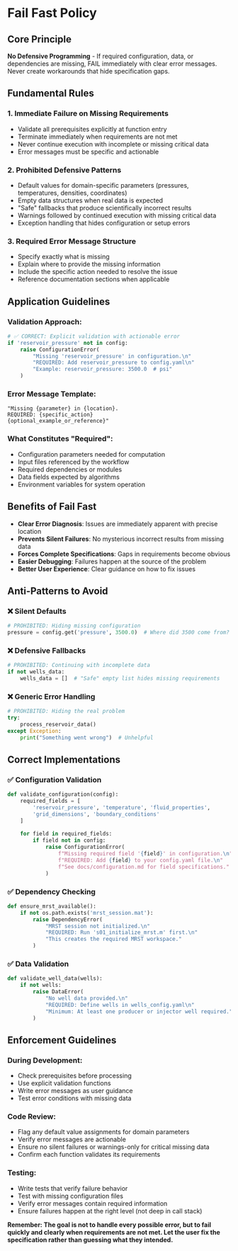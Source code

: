 # Fail Fast Policy

## Core Principle
**No Defensive Programming** - If required configuration, data, or dependencies are missing, FAIL immediately with clear error messages. Never create workarounds that hide specification gaps.

## Fundamental Rules

### 1. **Immediate Failure on Missing Requirements**
- Validate all prerequisites explicitly at function entry
- Terminate immediately when requirements are not met
- Never continue execution with incomplete or missing critical data
- Error messages must be specific and actionable

### 2. **Prohibited Defensive Patterns**
- Default values for domain-specific parameters (pressures, temperatures, densities, coordinates)
- Empty data structures when real data is expected
- "Safe" fallbacks that produce scientifically incorrect results
- Warnings followed by continued execution with missing critical data
- Exception handling that hides configuration or setup errors

### 3. **Required Error Message Structure**
- Specify exactly what is missing
- Explain where to provide the missing information
- Include the specific action needed to resolve the issue
- Reference documentation sections when applicable

## Application Guidelines

### **Validation Approach:**
```python
# ✅ CORRECT: Explicit validation with actionable error
if 'reservoir_pressure' not in config:
    raise ConfigurationError(
        "Missing 'reservoir_pressure' in configuration.\n"
        "REQUIRED: Add reservoir_pressure to config.yaml\n"
        "Example: reservoir_pressure: 3500.0  # psi"
    )
```

### **Error Message Template:**
```
"Missing {parameter} in {location}.
REQUIRED: {specific_action}
{optional_example_or_reference}"
```

### **What Constitutes "Required":**
- Configuration parameters needed for computation
- Input files referenced by the workflow
- Required dependencies or modules
- Data fields expected by algorithms
- Environment variables for system operation

## Benefits of Fail Fast
- **Clear Error Diagnosis**: Issues are immediately apparent with precise location
- **Prevents Silent Failures**: No mysterious incorrect results from missing data
- **Forces Complete Specifications**: Gaps in requirements become obvious
- **Easier Debugging**: Failures happen at the source of the problem
- **Better User Experience**: Clear guidance on how to fix issues

## Anti-Patterns to Avoid

### ❌ Silent Defaults
```python
# PROHIBITED: Hiding missing configuration
pressure = config.get('pressure', 3500.0)  # Where did 3500 come from?
```

### ❌ Defensive Fallbacks  
```python
# PROHIBITED: Continuing with incomplete data
if not wells_data:
    wells_data = []  # "Safe" empty list hides missing requirements
```

### ❌ Generic Error Handling
```python
# PROHIBITED: Hiding the real problem
try:
    process_reservoir_data()
except Exception:
    print("Something went wrong")  # Unhelpful
```

## Correct Implementations

### ✅ Configuration Validation
```python
def validate_configuration(config):
    required_fields = [
        'reservoir_pressure', 'temperature', 'fluid_properties',
        'grid_dimensions', 'boundary_conditions'
    ]
    
    for field in required_fields:
        if field not in config:
            raise ConfigurationError(
                f"Missing required field '{field}' in configuration.\n"
                f"REQUIRED: Add {field} to your config.yaml file.\n"
                f"See docs/configuration.md for field specifications."
            )
```

### ✅ Dependency Checking
```python
def ensure_mrst_available():
    if not os.path.exists('mrst_session.mat'):
        raise DependencyError(
            "MRST session not initialized.\n"
            "REQUIRED: Run 's01_initialize_mrst.m' first.\n"
            "This creates the required MRST workspace."
        )
```

### ✅ Data Validation
```python
def validate_well_data(wells):
    if not wells:
        raise DataError(
            "No well data provided.\n"
            "REQUIRED: Define wells in wells_config.yaml\n"
            "Minimum: At least one producer or injector well required."
        )
```

## Enforcement Guidelines

### **During Development:**
- Check prerequisites before processing
- Use explicit validation functions
- Write error messages as user guidance
- Test error conditions with missing data

### **Code Review:**
- Flag any default value assignments for domain parameters
- Verify error messages are actionable
- Ensure no silent failures or warnings-only for critical missing data
- Confirm each function validates its requirements

### **Testing:**
- Write tests that verify failure behavior
- Test with missing configuration files
- Verify error messages contain required information
- Ensure failures happen at the right level (not deep in call stack)

**Remember: The goal is not to handle every possible error, but to fail quickly and clearly when requirements are not met. Let the user fix the specification rather than guessing what they intended.**